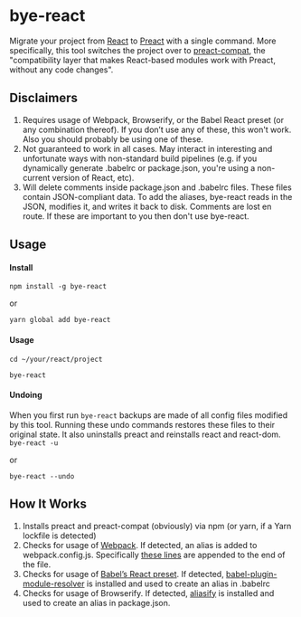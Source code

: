 # bye-react
Migrate your project from [React](https://github.com/facebook/react) to [Preact](https://github.com/developit/preact) with a single command. 
More specifically, this tool switches the project over to [preact-compat](https://github.com/developit/preact-compat), the "compatibility layer that makes React-based modules work with Preact, without any code changes".

## Disclaimers
1.  Requires usage of Webpack, Browserify, or the Babel React preset (or any combination thereof). If you don’t use any of these, this won't work. Also you should probably be using one of these.
2. Not guaranteed to work in all cases. May interact in interesting and unfortunate ways with non-standard build pipelines (e.g. if you dynamically generate .babelrc or package.json, you're using a non-current version of React, etc).
3. Will delete comments inside package.json and .babelrc files. These files contain JSON-compliant data. To add the aliases, bye-react reads in the JSON, modifies it, and writes it back to disk. Comments are lost en route. If these are important to you then don't use bye-react.

## Usage
#### Install
`npm install -g bye-react` 

or

`yarn global add bye-react`

#### Usage
`cd ~/your/react/project`

`bye-react`

#### Undoing
When you first run `bye-react` backups are made of all config files modified by this tool. Running these undo commands restores these files to their original state. It also uninstalls preact and reinstalls react and react-dom.
`bye-react -u`

or

`bye-react --undo`

## How It Works
1. Installs preact and preact-compat (obviously) via npm (or yarn, if a Yarn lockfile is detected)
2. Checks for usage of [Webpack](https://github.com/webpack). If detected,  an alias is added to webpack.config.js. Specifically [these lines](lib/mod/webpackAliasLines.js) are appended to the end of the file.
3. Checks for usage of [Babel’s React preset](https://babeljs.io/docs/plugins/preset-react/). If detected, [babel-plugin-module-resolver](https://github.com/tleunen/babel-plugin-module-resolver) is installed and used to create an alias in .babelrc
4. Checks for usage of Browserify. If detected, [aliasify](https://github.com/benbria/aliasify) is installed and used to create an alias in package.json.

